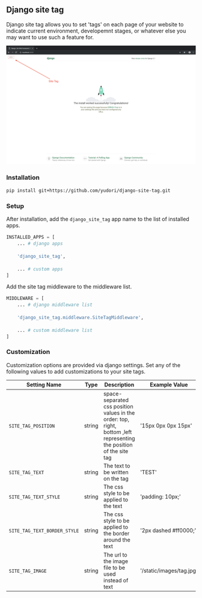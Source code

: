
## Django site tag

Django site tag allows you to set 'tags' on each page of your website to indicate current environment, developemnt stages, or whatever else you may want to use such a feature for.

![Demo Image](screenshots/demo.png "Demo Image")

### Installation

```bash
pip install git+https://github.com/yudori/django-site-tag.git
```

### Setup

After installation, add the `django_site_tag` app name to the list of installed apps.

```python
INSTALLED_APPS = [
    ... # django apps

    'django_site_tag',

    ... # custom apps
]
```

Add the site tag middleware to the middleware list. 
```python
MIDDLEWARE = [
    ... # django middleware list

    'django_site_tag.middleware.SiteTagMiddleware',

    ... # custom middleware list
]
```

### Customization

Customization options are provided via django settings. Set any of the following values to add customizations to your site tags.

| Setting Name        | Type           | Description    | Example Value     |
| ------------------- | -------------- | -------------- | ----------------- |
| `SITE_TAG_POSITION`     | string | space-separated css position values in the order: top, right, bottom ,left representing the position of the site tag| '15px 0px 0px 15px'
| `SITE_TAG_TEXT`    | string      |   The text to be written on the tag |  'TEST'
| `SITE_TAG_TEXT_STYLE` | string      |    The css style to be applied to the text | 'padding: 10px;'
| `SITE_TAG_TEXT_BORDER_STYLE`    | string   |   The css style to be applied to the border around the text |    '2px dashed #ff0000;'
| `SITE_TAG_IMAGE` | string     |   The url to the image file to be used instead of text |   '/static/images/tag.jpg'

